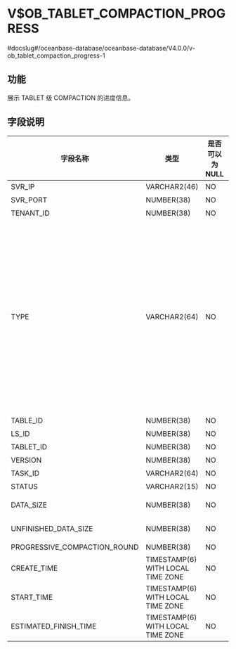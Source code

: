 V$OB_TABLET_COMPACTION_PROGRESS 
====================================================
#docslug#/oceanbase-database/oceanbase-database/V4.0.0/v-ob_tablet_compaction_progress-1


功能 
-------------------

展示 TABLET 级 COMPACTION 的进度信息。

字段说明 
---------------------



|             字段名称             |                类型                 | 是否可以为 NULL |                                                                                                                                                                                                                  描述                                                                                                                                                                                                                  |
|------------------------------|-----------------------------------|------------|--------------------------------------------------------------------------------------------------------------------------------------------------------------------------------------------------------------------------------------------------------------------------------------------------------------------------------------------------------------------------------------------------------------------------------------|
| SVR_IP                       | VARCHAR2(46)                      | NO         | 服务器 IP 地址                                                                                                                                                                                                                                                                                                                                                                                                                            |
| SVR_PORT                     | NUMBER(38)                        | NO         | 服务器端口号                                                                                                                                                                                                                                                                                                                                                                                                                               |
| TENANT_ID                    | NUMBER(38)                        | NO         | 租户 ID                                                                                                                                                                                                                                                                                                                                                                                                                                |
| TYPE                         | VARCHAR2(64)                      | NO         | compaction 的类型 * `MINI` ：转储/L0 compaction，Memtable 通过转储变成 SSTable   * `MAJOR` ：合并   * `MINI MINOR` ：L1 compaction，多个 Mini sstable 合成一个   * `BUF MINOR` ：生成特殊的 buf minor sstable 的 compaction    |
| TABLE_ID                     | NUMBER(38)                        | NO         | 主表 ID                                                                                                                                                                                                                                                                                                                                                                                                                                |
| LS_ID                        | NUMBER(38)                        | NO         | 日志流 ID                                                                                                                                                                                                                                                                                                                                                                                                                               |
| TABLET_ID                    | NUMBER(38)                        | NO         | 数据分片 ID                                                                                                                                                                                                                                                                                                                                                                                                                              |
| VERSION                      | NUMBER(38)                        | NO         | 合并版本信息                                                                                                                                                                                                                                                                                                                                                                                                                               |
| TASK_ID                      | VARCHAR2(64)                      | NO         | 执行的 Trace                                                                                                                                                                                                                                                                                                                                                                                                                            |
| STATUS                       | VARCHAR2(15)                      | NO         | 任务状态                                                                                                                                                                                                                                                                                                                                                                                                                                 |
| DATA_SIZE                    | NUMBER(38)                        | NO         | 需要扫描的总数据量                                                                                                                                                                                                                                                                                                                                                                                                                            |
| UNFINISHED_DATA_SIZE         | NUMBER(38)                        | NO         | 还未扫描的数据量                                                                                                                                                                                                                                                                                                                                                                                                                             |
| PROGRESSIVE_COMPACTION_ROUND | NUMBER(38)                        | NO         | 渐近合并轮次                                                                                                                                                                                                                                                                                                                                                                                                                               |
| CREATE_TIME                  | TIMESTAMP(6) WITH LOCAL TIME ZONE | NO         | 任务创建时间                                                                                                                                                                                                                                                                                                                                                                                                                               |
| START_TIME                   | TIMESTAMP(6) WITH LOCAL TIME ZONE | NO         | 开始时间                                                                                                                                                                                                                                                                                                                                                                                                                                 |
| ESTIMATED_FINISH_TIME        | TIMESTAMP(6) WITH LOCAL TIME ZONE | NO         | 预计完成时间                                                                                                                                                                                                                                                                                                                                                                                                                               |


